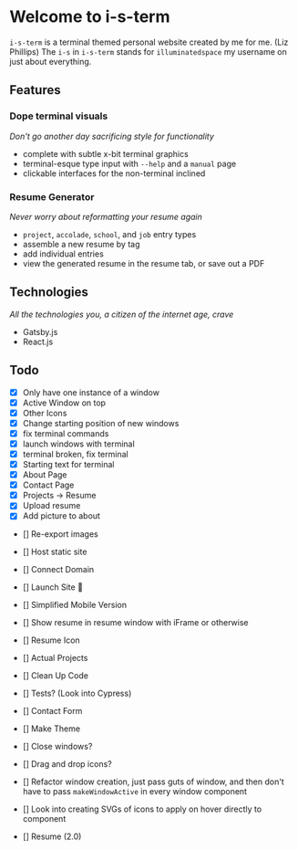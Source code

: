 # Welcome to i-s-term

`i-s-term` is a terminal themed personal website created by me for me. (Liz Phillips)
The `i-s` in `i-s-term` stands for `illuminatedspace` my username on just about everything.

## Features

### Dope terminal visuals

_Don't go another day sacrificing style for functionality_

- complete with subtle x-bit terminal graphics
- terminal-esque type input with `--help` and a `manual` page
- clickable interfaces for the non-terminal inclined

### Resume Generator

_Never worry about reformatting your resume again_

- `project`, `accolade`, `school`, and `job` entry types
- assemble a new resume by tag
- add individual entries
- view the generated resume in the resume tab, or save out a PDF

## Technologies

_All the technologies you, a citizen of the internet age, crave_

- Gatsby.js
- React.js

## Todo

- [x] Only have one instance of a window
- [x] Active Window on top
- [x] Other Icons
- [x] Change starting position of new windows
- [x] fix terminal commands
- [x] launch windows with terminal
- [x] terminal broken, fix terminal
- [x] Starting text for terminal
- [x] About Page
- [x] Contact Page
- [x] Projects -> Resume
- [x] Upload resume
- [x] Add picture to about
- [] Re-export images

- [] Host static site
- [] Connect Domain
- [] Launch Site 🎉

- [] Simplified Mobile Version

- [] Show resume in resume window with iFrame or otherwise
- [] Resume Icon
- [] Actual Projects
- [] Clean Up Code
- [] Tests? (Look into Cypress)
- [] Contact Form
- [] Make Theme
- [] Close windows?
- [] Drag and drop icons?
- [] Refactor window creation, just pass guts of window, and then don't have to pass `makeWindowActive` in every window component
- [] Look into creating SVGs of icons to apply on hover directly to component
- [] Resume (2.0)
